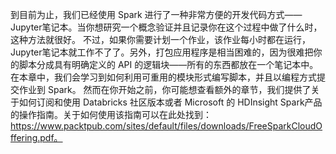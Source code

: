 
到目前为止，我们已经使用 Spark 进行了一种非常方便的开发代码方式——Jupyter笔记本。当你想研究一个概念验证并且记录你在这个过程中做了什么时，这种方法就很好。
不过，如果你需要计划一个作业，该作业每小时都在运行，Jupyter笔记本就工作不了了。另外，打包应用程序是相当困难的，因为很难把你的脚本分成具有明确定义的 API 的逻辑块——所有的东西都放在一个笔记本中。
在本章中，我们会学习到如何利用可重用的模块形式编写脚本，并且以编程方式提交作业到 Spark。
然而在你开始之前，你可能想查看额外的章节，我们提供了关于如何订阅和使用 Databricks 社区版本或者 Microsoft 的 HDInsight Spark产品的操作指南。关于如何使用该指南可以在此处找到：https://www.packtpub.com/sites/default/files/downloads/FreeSparkCloudOffering.pdf。

